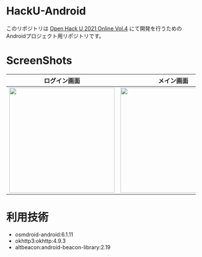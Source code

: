 # HackU-Android
このリポジトリは [Open Hack U 2021 Online Vol.4](https://hacku.yahoo.co.jp/hacku2021online4/) にて開発を行うためのAndroidプロジェクト用リポジトリです。

# ScreenShots
| ログイン画面 | メイン画面 | ランキング画面 | Pro画面 |
----|---- |---- |---- 
| <img src="https://user-images.githubusercontent.com/49768768/159132676-fdb396dc-0c25-4c6d-8a44-19e8a6ff0504.png" width="280px" /> | <img src="https://user-images.githubusercontent.com/49768768/159132607-1716e3d2-5609-4f03-8468-adddf145ac75.png" width="280px" /> | <img src="https://user-images.githubusercontent.com/49768768/159132694-8eeeac98-3f86-4c39-94aa-1223290ce521.png" width="280px" /> | <img src="https://user-images.githubusercontent.com/49768768/159132699-f223d5c2-ed2c-4f34-98a6-7b2ffb1537e9.png" width="280px" /> |

# 利用技術

 - osmdroid-android:6.1.11
 - okhttp3:okhttp:4.9.3
 - altbeacon:android-beacon-library:2.19
